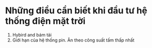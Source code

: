 # Những điều cần biết khi đầu tư hệ thống điện mặt trời

1. Hybird and bám tải
2. Giới hạn của hệ thống pin. Ăn theo công suất tấm thấp nhất
